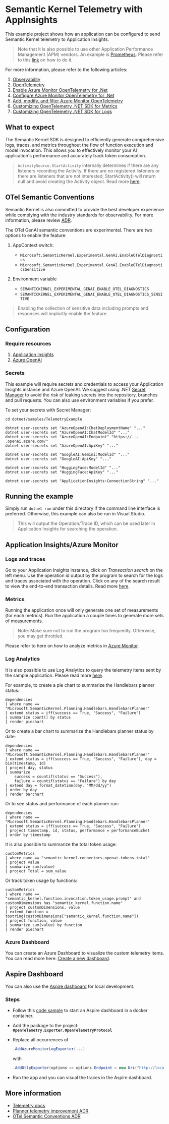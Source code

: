 ﻿# Semantic Kernel Telemetry with AppInsights

This example project shows how an application can be configured to send Semantic Kernel telemetry to Application Insights.

> Note that it is also possible to use other Application Performance Management (APM) vendors. An example is [Prometheus](https://prometheus.io/docs/introduction/overview/). Please refer to this [link](https://learn.microsoft.com/en-us/dotnet/core/diagnostics/metrics-collection#configure-the-example-app-to-use-opentelemetrys-prometheus-exporter) on how to do it.

For more information, please refer to the following articles:

1. [Observability](https://learn.microsoft.com/en-us/dotnet/core/diagnostics/observability-with-otel)
2. [OpenTelemetry](https://opentelemetry.io/docs/)
3. [Enable Azure Monitor OpenTelemetry for .Net](https://learn.microsoft.com/en-us/azure/azure-monitor/app/opentelemetry-enable?tabs=net)
4. [Configure Azure Monitor OpenTelemetry for .Net](https://learn.microsoft.com/en-us/azure/azure-monitor/app/opentelemetry-configuration?tabs=net)
5. [Add, modify, and filter Azure Monitor OpenTelemetry](https://learn.microsoft.com/en-us/azure/azure-monitor/app/opentelemetry-add-modify?tabs=net)
6. [Customizing OpenTelemetry .NET SDK for Metrics](https://github.com/open-telemetry/opentelemetry-dotnet/blob/main/docs/metrics/customizing-the-sdk/README.md)
7. [Customizing OpenTelemetry .NET SDK for Logs](https://github.com/open-telemetry/opentelemetry-dotnet/blob/main/docs/logs/customizing-the-sdk/README.md)

## What to expect

The Semantic Kernel SDK is designed to efficiently generate comprehensive logs, traces, and metrics throughout the flow of function execution and model invocation. This allows you to effectively monitor your AI application's performance and accurately track token consumption.

> `ActivitySource.StartActivity` internally determines if there are any listeners recording the Activity. If there are no registered listeners or there are listeners that are not interested, StartActivity() will return null and avoid creating the Activity object. Read more [here](https://learn.microsoft.com/en-us/dotnet/core/diagnostics/distributed-tracing-instrumentation-walkthroughs).

## OTel Semantic Conventions

Semantic Kernel is also committed to provide the best developer experience while complying with the industry standards for observability. For more information, please review [ADR](../../../../docs/decisions/0044-OTel-semantic-convention.md).

The OTel GenAI semantic conventions are experimental. There are two options to enable the feature:

1. AppContext switch:

   - `Microsoft.SemanticKernel.Experimental.GenAI.EnableOTelDiagnostics`
   - `Microsoft.SemanticKernel.Experimental.GenAI.EnableOTelDiagnosticsSensitive`

2. Environment variable

   - `SEMANTICKERNEL_EXPERIMENTAL_GENAI_ENABLE_OTEL_DIAGNOSTICS`
   - `SEMANTICKERNEL_EXPERIMENTAL_GENAI_ENABLE_OTEL_DIAGNOSTICS_SENSITIVE`

> Enabling the collection of sensitive data including prompts and responses will implicitly enable the feature.

## Configuration

### Require resources

1. [Application Insights](https://learn.microsoft.com/en-us/azure/azure-monitor/app/create-workspace-resource)
2. [Azure OpenAI](https://learn.microsoft.com/en-us/azure/ai-services/openai/how-to/create-resource?pivots=web-portal)

### Secrets

This example will require secrets and credentials to access your Application Insights instance and Azure OpenAI.
We suggest using .NET [Secret Manager](https://learn.microsoft.com/en-us/aspnet/core/security/app-secrets)
to avoid the risk of leaking secrets into the repository, branches and pull requests.
You can also use environment variables if you prefer.

To set your secrets with Secret Manager:

```
cd dotnet/samples/TelemetryExample

dotnet user-secrets set "AzureOpenAI:ChatDeploymentName" "..."
dotnet user-secrets set "AzureOpenAI:ChatModelId" "..."
dotnet user-secrets set "AzureOpenAI:Endpoint" "https://... .openai.azure.com/"
dotnet user-secrets set "AzureOpenAI:ApiKey" "..."

dotnet user-secrets set "GoogleAI:Gemini:ModelId" "..."
dotnet user-secrets set "GoogleAI:ApiKey" "..."

dotnet user-secrets set "HuggingFace:ModelId" "..."
dotnet user-secrets set "HuggingFace:ApiKey" "..."

dotnet user-secrets set "ApplicationInsights:ConnectionString" "..."
```

## Running the example

Simply run `dotnet run` under this directory if the command line interface is preferred. Otherwise, this example can also be run in Visual Studio.

> This will output the Operation/Trace ID, which can be used later in Application Insights for searching the operation.

## Application Insights/Azure Monitor

### Logs and traces

Go to your Application Insights instance, click on _Transaction search_ on the left menu. Use the operation id output by the program to search for the logs and traces associated with the operation. Click on any of the search result to view the end-to-end transaction details. Read more [here](https://learn.microsoft.com/en-us/azure/azure-monitor/app/transaction-search-and-diagnostics?tabs=transaction-search).

### Metrics

Running the application once will only generate one set of measurements (for each metrics). Run the application a couple times to generate more sets of measurements.

> Note: Make sure not to run the program too frequently. Otherwise, you may get throttled.

Please refer to here on how to analyze metrics in [Azure Monitor](https://learn.microsoft.com/en-us/azure/azure-monitor/essentials/analyze-metrics).

### Log Analytics

It is also possible to use Log Analytics to query the telemetry items sent by the sample application. Please read more [here](https://learn.microsoft.com/en-us/azure/azure-monitor/logs/log-analytics-tutorial).

For example, to create a pie chart to summarize the Handlebars planner status:

```kql
dependencies
| where name == "Microsoft.SemanticKernel.Planning.Handlebars.HandlebarsPlanner"
| extend status = iff(success == True, "Success", "Failure")
| summarize count() by status
| render piechart
```

Or to create a bar chart to summarize the Handlebars planner status by date:

```kql
dependencies
| where name == "Microsoft.SemanticKernel.Planning.Handlebars.HandlebarsPlanner"
| extend status = iff(success == True, "Success", "Failure"), day = bin(timestamp, 1d)
| project day, status
| summarize
    success = countif(status == "Success"),
    failure = countif(status == "Failure") by day
| extend day = format_datetime(day, "MM/dd/yy")
| order by day
| render barchart
```

Or to see status and performance of each planner run:

```kql
dependencies
| where name == "Microsoft.SemanticKernel.Planning.Handlebars.HandlebarsPlanner"
| extend status = iff(success == True, "Success", "Failure")
| project timestamp, id, status, performance = performanceBucket
| order by timestamp
```

It is also possible to summarize the total token usage:

```kql
customMetrics
| where name == "semantic_kernel.connectors.openai.tokens.total"
| project value
| summarize sum(value)
| project Total = sum_value
```

Or track token usage by functions:

```kql
customMetrics
| where name == "semantic_kernel.function.invocation.token_usage.prompt" and customDimensions has "semantic_kernel.function.name"
| project customDimensions, value
| extend function = tostring(customDimensions["semantic_kernel.function.name"])
| project function, value
| summarize sum(value) by function
| render piechart
```

### Azure Dashboard

You can create an Azure Dashboard to visualize the custom telemetry items. You can read more here: [Create a new dashboard](https://learn.microsoft.com/en-us/azure/azure-monitor/app/overview-dashboard#create-a-new-dashboard).

## Aspire Dashboard

You can also use the [Aspire dashboard](https://learn.microsoft.com/en-us/dotnet/aspire/fundamentals/dashboard/overview) for local development.

### Steps

- Follow this [code sample](https://learn.microsoft.com/en-us/dotnet/aspire/fundamentals/dashboard/overview) to start an Aspire dashboard in a docker container.
- Add the package to the project: **`OpenTelemetry.Exporter.OpenTelemetryProtocol`**
- Replace all occurrences of

  ```c#
  .AddAzureMonitorLogExporter(...)
  ```

  with

  ```c#
  .AddOtlpExporter(options => options.Endpoint = new Uri("http://localhost:4317"))
  ```

- Run the app and you can visual the traces in the Aspire dashboard.

## More information

- [Telemetry docs](../../../docs/TELEMETRY.md)
- [Planner telemetry improvement ADR](../../../../docs/decisions/0025-planner-telemetry-enhancement.md)
- [OTel Semantic Conventions ADR](../../../../docs/decisions/0044-OTel-semantic-convention.md)
